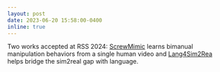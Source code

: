 ```yaml
---
layout: post
date: 2023-06-20 15:58:00-0400
inline: true
---
```


Two works accepted at RSS 2024: [ScrewMimic](https://robin-lab.cs.utexas.edu/ScrewMimic/) learns bimanual manipulation behaviors from a single human video and [Lang4Sim2Rea](https://robin-lab.cs.utexas.edu/lang4sim2real/) helps bridge the sim2real gap with language.
